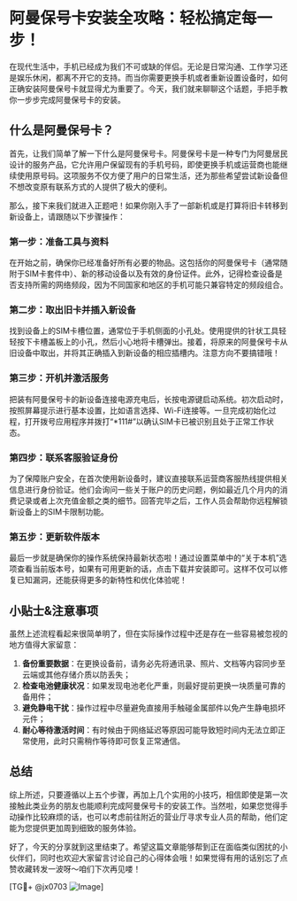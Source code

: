 # 阿曼保号卡安装全攻略：轻松搞定每一步！

在现代生活中，手机已经成为我们不可或缺的伴侣。无论是日常沟通、工作学习还是娱乐休闲，都离不开它的支持。而当你需要更换手机或者重新设置设备时，如何正确安装阿曼保号卡就显得尤为重要了。今天，我们就来聊聊这个话题，手把手教你一步步完成阿曼保号卡的安装。

## 什么是阿曼保号卡？

首先，让我们简单了解一下什么是阿曼保号卡。阿曼保号卡是一种专门为阿曼居民设计的服务产品，它允许用户保留现有的手机号码，即使更换手机或运营商也能继续使用原号码。这项服务不仅方便了用户的日常生活，还为那些希望尝试新设备但不想改变原有联系方式的人提供了极大的便利。

那么，接下来我们就进入正题吧！如果你刚入手了一部新机或是打算将旧卡转移到新设备上，请跟随以下步骤操作：

### 第一步：准备工具与资料

在开始之前，确保你已经准备好所有必要的物品。这包括你的阿曼保号卡（通常随附于SIM卡套件中）、新的移动设备以及有效的身份证件。此外，记得检查设备是否支持所需的网络频段，因为不同国家和地区的手机可能只兼容特定的频段组合。

### 第二步：取出旧卡并插入新设备

找到设备上的SIM卡槽位置，通常位于手机侧面的小孔处。使用提供的针状工具轻轻按下卡槽盖板上的小孔，然后小心地将卡槽弹出。接着，将原来的阿曼保号卡从旧设备中取出，并将其正确插入到新设备的相应插槽内。注意方向不要搞错哦！

### 第三步：开机并激活服务

把装有阿曼保号卡的新设备连接电源充电后，长按电源键启动系统。初次启动时，按照屏幕提示进行基本设置，比如语言选择、Wi-Fi连接等。一旦完成初始化过程，打开拨号应用程序并拨打“*111#”以确认SIM卡已被识别且处于正常工作状态。

### 第四步：联系客服验证身份

为了保障账户安全，在首次使用新设备时，建议直接联系运营商客服热线提供相关信息进行身份验证。他们会询问一些关于账户的历史问题，例如最近几个月内的消费记录或者上次充值金额之类的细节。回答完毕之后，工作人员会帮助你远程解锁新设备上的SIM卡限制功能。

### 第五步：更新软件版本

最后一步就是确保你的操作系统保持最新状态啦！通过设置菜单中的“关于本机”选项查看当前版本号，如果有可用更新的话，点击下载并安装即可。这样不仅可以修复已知漏洞，还能获得更多的新特性和优化体验呢！

## 小贴士&注意事项

虽然上述流程看起来很简单明了，但在实际操作过程中还是存在一些容易被忽视的地方值得大家留意：

1. **备份重要数据**：在更换设备前，请务必先将通讯录、照片、文档等内容同步至云端或其他存储介质以防丢失；
2. **检查电池健康状况**：如果发现电池老化严重，则最好提前更换一块质量可靠的备用件；
3. **避免静电干扰**：操作过程中尽量避免直接用手触碰金属部件以免产生静电损坏元件；
4. **耐心等待激活时间**：有时候由于网络延迟等原因可能导致短时间内无法立即正常使用，此时只需稍作等待即可恢复正常通信。

## 总结

综上所述，只要遵循以上五个步骤，再加上几个实用的小技巧，相信即使是第一次接触此类业务的朋友也能顺利完成阿曼保号卡的安装工作。当然啦，如果您觉得手动操作比较麻烦的话，也可以考虑前往附近的营业厅寻求专业人员的帮助，他们定能为您提供更加周到细致的服务体验。

好了，今天的分享就到这里结束了。希望这篇文章能够帮到正在面临类似困扰的小伙伴们，同时也欢迎大家留言讨论自己的心得体会哦！如果觉得有用的话别忘了点赞收藏转发一波呀～咱们下次再见喽！

[TG💪+ @jx0703 ![Image](https://github.com/user-attachments/assets/dbca1d08-cadb-493c-b0ec-ad6f7a83f270)]